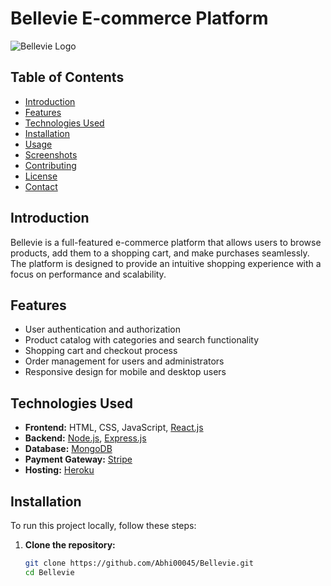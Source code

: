 # Bellevie E-commerce Platform

![Bellevie Logo](https://github.com/Abhi00045/Bellevie/blob/main/clients/assets/frontend-assets/bellevie.png)

## Table of Contents
- [Introduction](#introduction)
- [Features](#features)
- [Technologies Used](#technologies-used)
- [Installation](#installation)
- [Usage](#usage)
- [Screenshots](#screenshots)
- [Contributing](#contributing)
- [License](#license)
- [Contact](#contact)

## Introduction
Bellevie is a full-featured e-commerce platform that allows users to browse products, add them to a shopping cart, and make purchases seamlessly. The platform is designed to provide an intuitive shopping experience with a focus on performance and scalability.

## Features
- User authentication and authorization
- Product catalog with categories and search functionality
- Shopping cart and checkout process
- Order management for users and administrators
- Responsive design for mobile and desktop users

## Technologies Used
- **Frontend:** HTML, CSS, JavaScript, [React.js](https://reactjs.org/)
- **Backend:** [Node.js](https://nodejs.org/), [Express.js](https://expressjs.com/)
- **Database:** [MongoDB](https://www.mongodb.com/)
- **Payment Gateway:** [Stripe](https://stripe.com/)
- **Hosting:** [Heroku](https://www.heroku.com/)

## Installation
To run this project locally, follow these steps:

1. **Clone the repository:**
   ```bash
   git clone https://github.com/Abhi00045/Bellevie.git
   cd Bellevie
